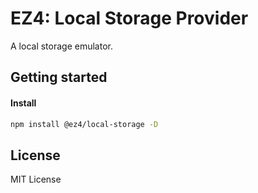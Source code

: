 # EZ4: Local Storage Provider

A local storage emulator.

## Getting started

#### Install

```sh
npm install @ez4/local-storage -D
```

## License

MIT License
